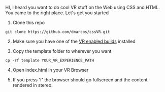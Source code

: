 HI, I heard you want to do cool VR stuff on the Web using CSS and HTML. You came to the right place. Let's get you started

1. Clone this repo

`git clone https://github.com/dmarcos/cssVR.git`

2. Make sure you have one of the [VR enabled builds](http://vrhelloworld.com/builds/ "VR Firefox") installed

3. Copy the template folder to wherever you want

`cp -rf template YOUR_VR_EXPERIENCE_PATH`

4. Open index.html in your VR Browser

5. If you press 'f' the browser should go fullscreen and the content rendered in stereo.


